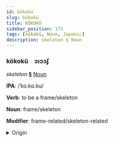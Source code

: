 ```yaml
---
id: kökokü
slug: kökokü
title: KÖKOKÜ
sidebar_position: 173
tags: [kökokü, Noun, Japonic]
description: skeleton § Noun
---
```


### kökokü&emsp;<span kind="abugida">ɔıɔɔʄ</span>

*skeleton* **§** [Noun](../../tags/Noun)

**IPA**: /ˈko.kɑ.ku/

**Verb**: to be a frame/skeleton

**Noun**: frame/skeleton

**Modifier**: frame-related/skeleton-related

<details>
    <summary>Origin</summary>
    Japanese こっかく kokkaku [ko̞k̚ka̠kɯ̟ᵝ]<br/>
    <em>Japonic Language Family</em>
</details>